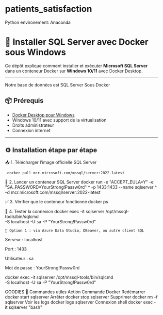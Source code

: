 # patients_satisfaction

Python environement: Anaconda

# 🐳 Installer SQL Server avec Docker sous Windows

Ce dépôt explique comment installer et exécuter **Microsoft SQL Server** dans un conteneur Docker sur **Windows 10/11** avec Docker Desktop.

---
Notre base de données est SQL Server Sous Docker
## 📦 Prérequis

- [Docker Desktop pour Windows](https://www.docker.com/products/docker-desktop)
- Windows 10/11 avec support de la virtualisation
- Droits administrateur
- Connexion internet

---

## ⚙️ Installation étape par étape

 📥 1. Télécharger l’image officielle SQL Server

     docker pull mcr.microsoft.com/mssql/server:2022-latest
🐋 2. Lancer un conteneur SQL Server
    docker run -e "ACCEPT_EULA=Y" -e "SA_PASSWORD=YourStrong!Passw0rd" ^
     -p 1433:1433 --name sqlserver ^
     -d mcr.microsoft.com/mssql/server:2022-latest

 ✅ 3. Vérifier que le conteneur fonctionne
docker ps

🧪 4. Tester la connexion
    docker exec -it sqlserver /opt/mssql-tools/bin/sqlcmd \
  -S localhost -U sa -P "YourStrong!Passw0rd"

    🔹 Option 1 : via Azure Data Studio, DBeaver, ou autre client SQL
  Serveur : localhost
  
  Port : 1433
  
  Utilisateur : sa
  
  Mot de passe : YourStrong!Passw0rd

  docker exec -it sqlserver /opt/mssql-tools/bin/sqlcmd \
  -S localhost -U sa -P "YourStrong!Passw0rd"

  GOODIES
  🧰 Commandes utiles
Action	Commande Docker
Redémarrer	docker start sqlserver
Arrêter	docker stop sqlserver
Supprimer	docker rm -f sqlserver
Voir les logs	docker logs sqlserver
Connexion shell	docker exec -it sqlserver "bash"

